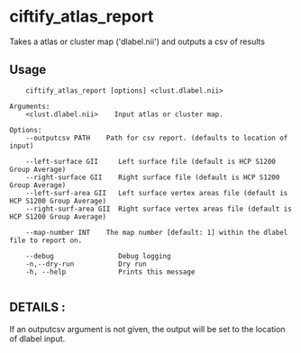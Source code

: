# ciftify_atlas_report

Takes a atlas or cluster map ('dlabel.nii') and outputs a csv of results

## Usage 
```
    ciftify_atlas_report [options] <clust.dlabel.nii>

Arguments:
    <clust.dlabel.nii>    Input atlas or cluster map.

Options:
    --outputcsv PATH    Path for csv report. (defaults to location of input)

    --left-surface GII     Left surface file (default is HCP S1200 Group Average)
    --right-surface GII    Right surface file (default is HCP S1200 Group Average)
    --left-surf-area GII   Left surface vertex areas file (default is HCP S1200 Group Average)
    --right-surf-area GII  Right surface vertex areas file (default is HCP S1200 Group Average)

    --map-number INT    The map number [default: 1] within the dlabel file to report on.

    --debug                Debug logging
    -n,--dry-run           Dry run
    -h, --help             Prints this message


```
## DETAILS :

If an outputcsv argument is not given, the output will be set to the location of dlabel input.

